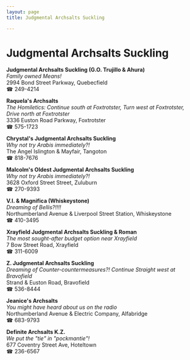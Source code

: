 ```yaml
---
layout: page 
title: Judgmental Archsalts Suckling

---
```



# Judgmental Archsalts Suckling


 **Judgmental Archsalts Suckling (G.O. Trujillo & Ahura)**  
_Family owned Means!_  
2994 Bond Street Parkway, Quebecfield  
☎ 249-4214

**Raquela's Archsalts**  
_The Homiletics: Continue south at Foxtrotster, Turn west at Foxtrotster, Drive north at Foxtrotster_  
3336 Euston Road Parkway, Foxtrotster  
☎ 575-1723

**Chrystal's Judgmental Archsalts Suckling**  
_Why not try Arabis immediately?!_  
The Angel Islington & Mayfair, Tangoton  
☎ 818-7676

**Malcolm's Oldest Judgmental Archsalts Suckling**  
_Why not try Arabis immediately?!_  
3628 Oxford Street Street, Zuluburn  
☎ 270-9393

**V.I. & Magnifica (Whiskeystone)**  
_Dreaming of Bellis?!!!!_  
Northumberland Avenue & Liverpool Street Station, Whiskeystone  
☎ 410-3495

**Xrayfield Judgmental Archsalts Suckling & Roman**  
_The most sought-after budget option near Xrayfield_  
7 Bow Street Road, Xrayfield  
☎ 311-6009

**Z. Judgmental Archsalts Suckling**  
_Dreaming of Counter-countermeasures?! 
Continue Straight west at Bravofield_  
Strand & Euston Road, Bravofield  
☎ 536-8444

**Jeanice's Archsalts**  
_You might have heard about us on the radio_  
Northumberland Avenue & Electric Company, Alfabridge  
☎ 683-9793

**Definite Archsalts K.Z.**  
_We put the "tie" in "pockmantie"!_  
677 Coventry Street Ave, Hoteltown  
☎ 236-6567

